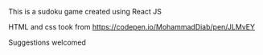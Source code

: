 This is a sudoku game created using React JS

HTML and css took from https://codepen.io/MohammadDiab/pen/JLMvEY

Suggestions welcomed
